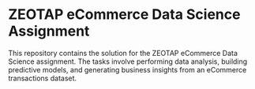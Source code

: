 # ZEOTAP eCommerce Data Science Assignment

This repository contains the solution for the ZEOTAP eCommerce Data Science assignment. The tasks involve performing data analysis, building predictive models, and generating business insights from an eCommerce transactions dataset.
